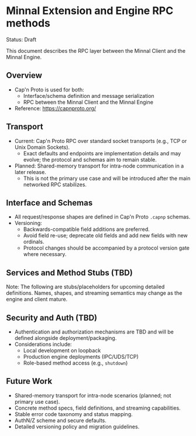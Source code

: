 # Minnal Extension and Engine RPC methods

Status: Draft

This document describes the RPC layer between the Minnal Client and the Minnal Engine.

## Overview

- Cap'n Proto is used for both:
  - Interface/schema definition and message serialization
  - RPC between the Minnal Client and the Minnal Engine
- Reference: https://capnproto.org/

## Transport

- Current: Cap'n Proto RPC over standard socket transports (e.g., TCP or Unix Domain Sockets).
  - Exact defaults and endpoints are implementation details and may evolve; the protocol and schemas aim to remain stable.
- Planned: Shared-memory transport for intra-node communication in a later release.
  - This is not the primary use case and will be introduced after the main networked RPC stabilizes.

## Interface and Schemas

- All request/response shapes are defined in Cap'n Proto `.capnp` schemas.
- Versioning:
  - Backwards-compatible field additions are preferred.
  - Avoid field re-use; deprecate old fields and add new fields with new ordinals.
  - Protocol changes should be accompanied by a protocol version gate where necessary.

## Services and Method Stubs (TBD)

Note: The following are stubs/placeholders for upcoming detailed definitions. Names, shapes, and streaming semantics may change as the engine and client mature.

## Security and Auth (TBD)

- Authentication and authorization mechanisms are TBD and will be defined alongside deployment/packaging.
- Considerations include:
  - Local development on loopback
  - Production engine deployments (IPC/UDS/TCP)
  - Role-based method access (e.g., `shutdown`)

## Future Work

- Shared-memory transport for intra-node scenarios (planned; not primary use case).
- Concrete method specs, field definitions, and streaming capabilities.
- Stable error code taxonomy and status mapping.
- AuthN/Z scheme and secure defaults.
- Detailed versioning policy and migration guidelines.
